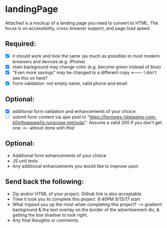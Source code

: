 # landingPage

Attached is a mockup of a landing page you need to convert to HTML.
The focus is on accessibility, cross-browser support, and page load speed.

Required:
---------
  - [x] it should work and look the same (as much as possible) in most modern browsers and devices (e.g. iPhone)
  - [x] main background may change color (e.g. become green instead of blue)
  - [x] "Even more savings" may be changed to a different copy <--- I don't see this on here?
  - [x] Form validation: not empty name, valid phone and email

Optional:
---------
  - [x] additional form validation and enhancements of your choice
 - [ ] submit form content via ajax post to "https://formsws-hilstaging-com-k0mfqqpppw0s.runscope.net/solar".    Assume a valid 200 if you don't get one. <-- almost done with this!

Optional:
---------
 - Additional form enhancements of your choice
 - JS unit tests
 - Any additional enhancements you would like to improve upon


Send back the following:
------------------------
- Zip and/or HTML of your project.  Github link is also acceptable.
- Time it took you to complete this project. 8:40PM 9/13/17 start
- What tripped you up the most when completing this project?
--> gradient background & the text overlay on the border of the advertisement div, & getting the box shadow to look right.
- Any final thoughts or comments.
